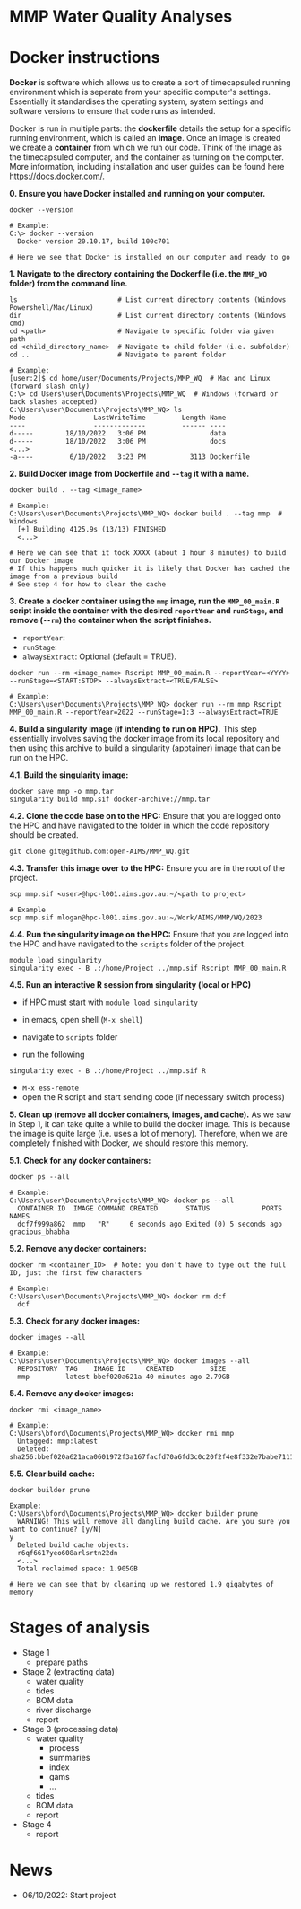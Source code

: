 MMP Water Quality Analyses
=============================

# Docker instructions

**Docker** is software which allows us to create a sort of timecapsuled running environment which is seperate from your specific computer's settings. Essentially it standardises the operating system, system settings and software versions to ensure that code runs as intended. 

Docker is run in multiple parts: the **dockerfile** details the setup for a specific running environment, which is called an **image**. Once an image is created we create a **container** from which we run our code. Think of the image as the timecapsuled computer, and the container as turning on the computer. More information, including installation and user guides can be found here https://docs.docker.com/.

**0. Ensure you have Docker installed and running on your computer.**
```console
docker --version
```
```console
# Example:
C:\> docker --version
  Docker version 20.10.17, build 100c701

# Here we see that Docker is installed on our computer and ready to go
```

**1. Navigate to the directory containing the Dockerfile (i.e. the `MMP_WQ` folder) from the command line.**

```console
ls                         # List current directory contents (Windows Powershell/Mac/Linux)
dir                        # List current directory contents (Windows cmd)
cd <path>                  # Navigate to specific folder via given path
cd <child_directory_name>  # Navigate to child folder (i.e. subfolder)
cd ..                      # Navigate to parent folder
```
```
# Example:
[user:2]$ cd home/user/Documents/Projects/MMP_WQ  # Mac and Linux (forward slash only)
C:\> cd Users\user\Documents\Projects\MMP_WQ  # Windows (forward or back slashes accepted)
C:\Users\user\Documents\Projects\MMP_WQ> ls
Mode                 LastWriteTime         Length Name
----                 -------------         ------ ----
d-----        18/10/2022   3:06 PM                data
d-----        18/10/2022   3:06 PM                docs
<...>
-a----         6/10/2022   3:23 PM           3113 Dockerfile
```

**2. Build Docker image from Dockerfile and `--tag` it with a name.**
```console
docker build . --tag <image_name>
```
```
# Example:
C:\Users\user\Documents\Projects\MMP_WQ> docker build . --tag mmp  # Windows
  [+] Building 4125.9s (13/13) FINISHED
  <...>

# Here we can see that it took XXXX (about 1 hour 8 minutes) to build our Docker image
# If this happens much quicker it is likely that Docker has cached the image from a previous build
# See step 4 for how to clear the cache
```

**3. Create a docker container using the `mmp` image, run the `MMP_00_main.R` script inside the container with the desired `reportYear` and `runStage`, and remove (`--rm`) the container when the script finishes.**

* `reportYear`: 
* `runStage`:
* `alwaysExtract`: Optional (default = TRUE). 

```console
docker run --rm <image_name> Rscript MMP_00_main.R --reportYear=<YYYY> --runStage=<START:STOP> --alwaysExtract=<TRUE/FALSE>
```
```
# Example:
C:\Users\user\Documents\Projects\MMP_WQ> docker run --rm mmp Rscript MMP_00_main.R --reportYear=2022 --runStage=1:3 --alwaysExtract=TRUE
```

**4. Build a singularity image (if intending to run on HPC).**  This
step essentially involves saving the docker image from its local
repository and then using this archive to build a singularity
(apptainer) image that can be run on the HPC.

**4.1. Build the singularity image:**

```console
docker save mmp -o mmp.tar
singularity build mmp.sif docker-archive://mmp.tar
```

**4.2. Clone the code base on to the HPC:** Ensure that you are logged
onto the HPC and have navigated to the folder in which the code
repository should be created.

```console
git clone git@github.com:open-AIMS/MMP_WQ.git
```

**4.3. Transfer this image over to the HPC:**
Ensure you are in the root of the project.

```console
scp mmp.sif <user>@hpc-l001.aims.gov.au:~/<path to project>
```
```
# Example
scp mmp.sif mlogan@hpc-l001.aims.gov.au:~/Work/AIMS/MMP/WQ/2023
```

**4.4. Run the singularity image on the HPC:** Ensure that you are
logged into the HPC and have navigated to the `scripts` folder of the
project.

```console
module load singularity
singularity exec - B .:/home/Project ../mmp.sif Rscript MMP_00_main.R 
```

**4.5. Run an interactive R session from singularity (local or HPC)**

- if HPC must start with `module load singularity`

- in emacs, open shell (`M-x shell`)
- navigate to `scripts` folder
- run the following
```console
singularity exec - B .:/home/Project ../mmp.sif R 
```
- `M-x ess-remote`
- open the R script and start sending code (if necessary switch process)


**5. Clean up (remove all docker containers, images, and cache).**
As we saw in Step 1, it can take quite a while to build the docker image. This is because the image is quite large (i.e. uses a lot of memory). Therefore, when we are completely finished with Docker, we should restore this memory. 

**5.1. Check for any docker containers:**
    
```console
docker ps --all
```
```
# Example:
C:\Users\user\Documents\Projects\MMP_WQ> docker ps --all
  CONTAINER ID  IMAGE COMMAND CREATED       STATUS             PORTS     NAMES
  dcf7f999a862  mmp   "R"     6 seconds ago Exited (0) 5 seconds ago     gracious_bhabha
```

**5.2. Remove any docker containers:**
  
```console
docker rm <container_ID>  # Note: you don't have to type out the full ID, just the first few characters
```
```
# Example:
C:\Users\user\Documents\Projects\MMP_WQ> docker rm dcf
  dcf
```

**5.3. Check for any docker images:**

```console
docker images --all
```
```
# Example:
C:\Users\user\Documents\Projects\MMP_WQ> docker images --all
  REPOSITORY  TAG    IMAGE ID     CREATED         SIZE
  mmp         latest bbef020a621a 40 minutes ago 2.79GB
```

**5.4. Remove any docker images:**
```console
docker rmi <image_name>
```
```
# Example:
C:\Users\bford\Documents\Projects\MMP_WQ> docker rmi mmp
  Untagged: mmp:latest
  Deleted: sha256:bbef020a621aca0601972f3a167facfd70a6fd3c0c20f2f4e8f332e7babe7111
```

**5.5. Clear build cache:**

```console
docker builder prune
```
```
Example:
C:\Users\bford\Documents\Projects\MMP_WQ> docker builder prune
  WARNING! This will remove all dangling build cache. Are you sure you want to continue? [y/N]
y
  Deleted build cache objects:
  r6qf6617yeo608arlsrtn22dn
  <...>
  Total reclaimed space: 1.905GB

# Here we can see that by cleaning up we restored 1.9 gigabytes of memory
```

# Stages of analysis

- Stage 1
  - prepare paths
- Stage 2 (extracting data)
  - water quality
  - tides
  - BOM data
  - river discharge
  - report
- Stage 3 (processing data)
  - water quality
    - process
    - summaries
    - index
    - gams
    - ...
  - tides
  - BOM data
  - report
- Stage 4
  - report

# News
- 06/10/2022:  Start project
